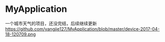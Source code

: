 # MyApplication
一个城市天气的项目，还没完结，后续继续更新
https://github.com/yangjie127/MyApplication/blob/master/device-2017-04-18-120709.png
